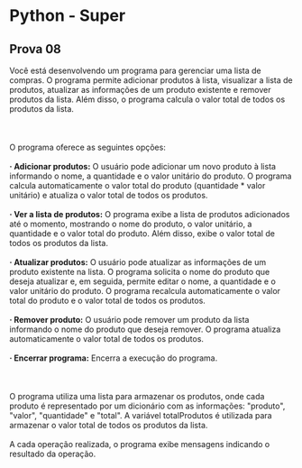 # Python - Super
Prova 08
--

Você está desenvolvendo um programa para gerenciar uma lista de compras. 
O programa permite adicionar produtos à lista, visualizar a lista de produtos, atualizar as informações de um produto existente e remover produtos da lista. Além disso, o programa calcula o valor total de todos os produtos da lista.
<br>
<br>
<br>
<br>
O programa oferece as seguintes opções:
<br>
<br>
  **· Adicionar produtos:** 
      O usuário pode adicionar um novo produto à lista informando o nome, a quantidade e o valor unitário do produto. 
      O programa calcula automaticamente o valor total do produto (quantidade * valor unitário) e atualiza o valor total de todos os produtos.
<br>
<br>
  **· Ver a lista de produtos:**
      O programa exibe a lista de produtos adicionados até o momento, mostrando o nome do produto, o valor unitário, a quantidade e o valor total do produto.
      Além disso, exibe o valor total de todos os produtos da lista.
<br>
<br>
  **· Atualizar produtos:**
      O usuário pode atualizar as informações de um produto existente na lista.
      O programa solicita o nome do produto que deseja atualizar e, em seguida, permite editar o nome, a quantidade e o valor unitário do produto.
      O programa recalcula automaticamente o valor total do produto e o valor total de todos os produtos.
<br>
<br>
  **· Remover produto:**
      O usuário pode remover um produto da lista informando o nome do produto que deseja remover.
      O programa atualiza automaticamente o valor total de todos os produtos.
<br>
<br>
  **· Encerrar programa:**
      Encerra a execução do programa.
<br>
<br>
<br>
<br>
O programa utiliza uma lista para armazenar os produtos, onde cada produto é representado por um dicionário com as informações: "produto", "valor", "quantidade" e "total".
A variável totalProdutos é utilizada para armazenar o valor total de todos os produtos da lista.
<br>
<br>
A cada operação realizada, o programa exibe mensagens indicando o resultado da operação.
